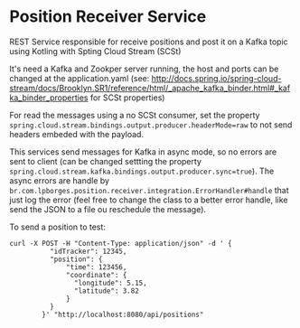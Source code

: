 # Position Receiver Service

REST Service responsible for receive positions and post it on a Kafka topic using Kotling with Spting Cloud Stream (SCSt)

It's need a Kafka and Zookper server running, the host and ports can be changed at the application.yaml (see: http://docs.spring.io/spring-cloud-stream/docs/Brooklyn.SR1/reference/html/_apache_kafka_binder.html#_kafka_binder_properties for SCSt properties)

For read the messages using a no SCSt consumer, set the property ```spring.cloud.stream.bindings.output.producer.headerMode=raw``` to not send headers embeded with the payload.

This services send messages for Kafka in async mode, so no errors are sent to client (can be changed settting the property ```spring.cloud.stream.kafka.bindings.output.producer.sync=true```). The async errors are handle by ```br.com.lpborges.position.receiver.integration.ErrorHandler#handle``` that just log the error (feel free to change the class to a better error handle, like send the JSON to a file ou reschedule the message).

To send a position to test:
```
curl -X POST -H "Content-Type: application/json" -d ' {
          "idTracker": 12345,
          "position": {
              "time": 123456,
              "coordinate": {
                "longitude": 5.15,
                "latitude": 3.82
              }
          }
        }' "http://localhost:8080/api/positions"
```
